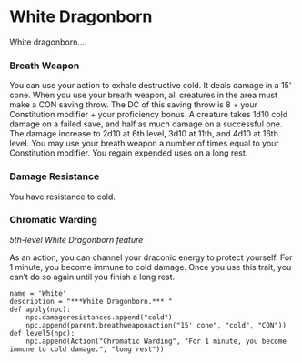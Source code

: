 # White Dragonborn
White dragonborn....

### Breath Weapon
You can use your action to exhale destructive cold. It deals damage in a 15' cone. When you use your breath weapon, all creatures in the area must make a CON saving throw. The DC of this saving throw is 8 + your Constitution modifier + your proficiency bonus. A creature takes 1d10 cold damage on a failed save, and half as much damage on a successful one. The damage increase to 2d10 at 6th level, 3d10 at 11th, and 4d10 at 16th level. You may use your breath weapon a number of times equal to your Constitution modifier. You regain expended uses on a long rest.

### Damage Resistance
You have resistance to cold.

### Chromatic Warding
*5th-level White Dragonborn feature*

As an action, you can channel your draconic energy to protect yourself. For 1 minute, you become immune to cold damage. Once you use this trait, you can’t do so again until you finish a long rest.

```
name = 'White'
description = "***White Dragonborn.*** "
def apply(npc):
    npc.damageresistances.append("cold")
    npc.append(parent.breathweaponaction("15' cone", "cold", "CON"))
def level5(npc):
    npc.append(Action("Chromatic Warding", "For 1 minute, you become immune to cold damage.", "long rest"))
```

